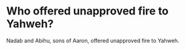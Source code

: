 # Who offered unapproved fire to Yahweh?

Nadab and Abihu, sons of Aaron, offered unapproved fire to Yahweh.
